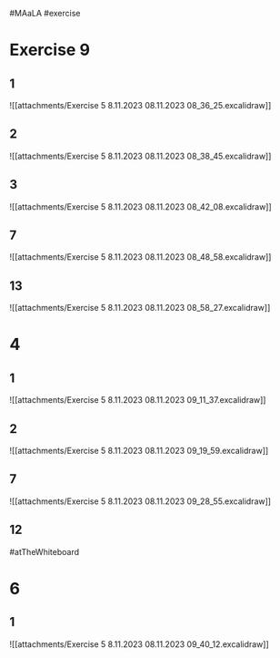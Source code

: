 #MAaLA #exercise 

# Exercise 9
## 1
![[attachments/Exercise 5 8.11.2023 08.11.2023 08_36_25.excalidraw]]

## 2
![[attachments/Exercise 5 8.11.2023 08.11.2023 08_38_45.excalidraw]]

## 3
![[attachments/Exercise 5 8.11.2023 08.11.2023 08_42_08.excalidraw]]

## 7
![[attachments/Exercise 5 8.11.2023 08.11.2023 08_48_58.excalidraw]]

## 13
![[attachments/Exercise 5 8.11.2023 08.11.2023 08_58_27.excalidraw]]

# 4
## 1
![[attachments/Exercise 5 8.11.2023 08.11.2023 09_11_37.excalidraw]]

## 2
![[attachments/Exercise 5 8.11.2023 08.11.2023 09_19_59.excalidraw]]

## 7
![[attachments/Exercise 5 8.11.2023 08.11.2023 09_28_55.excalidraw]]

## 12
#atTheWhiteboard

# 6
## 1
![[attachments/Exercise 5 8.11.2023 08.11.2023 09_40_12.excalidraw]]